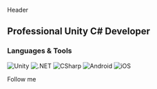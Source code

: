 Header

## Professional Unity C# Developer

### Languages & Tools
![Unity](https://img.shields.io/badge/-Unity-090909?style=for-the-badge&logo=unity&logoColor=FFFFFF)
![.NET](https://img.shields.io/badge/-framework-090909?style=for-the-badge&logo=.net&logoColor=512BD4)
![CSharp](https://img.shields.io/badge/-CSharp-090909?style=for-the-badge&logo=csharp&logoColor=239120)
![Android](https://img.shields.io/badge/-Android-090909?style=for-the-badge&logo=android&logoColor=3DDC84)
![iOS](https://img.shields.io/badge/-platform-090909?style=for-the-badge&logo=ios&logoColor=FFFFFF)

Follow me